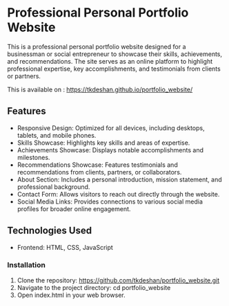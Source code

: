 # Professional Personal Portfolio Website

This is a professional personal portfolio website designed for a businessman or social entrepreneur to showcase their skills, achievements, and recommendations. The site serves as an online platform to highlight professional expertise, key accomplishments, and testimonials from clients or partners.

This is available on : https://tkdeshan.github.io/portfolio_website/

## Features
- Responsive Design: Optimized for all devices, including desktops, tablets, and mobile phones.
- Skills Showcase: Highlights key skills and areas of expertise.
- Achievements Showcase: Displays notable accomplishments and milestones.
- Recommendations Showcase: Features testimonials and recommendations from clients, partners, or collaborators.
- About Section: Includes a personal introduction, mission statement, and professional background.
- Contact Form: Allows visitors to reach out directly through the website.
- Social Media Links: Provides connections to various social media profiles for broader online engagement.

## Technologies Used
- Frontend: HTML, CSS, JavaScript

### Installation
1. Clone the repository: https://github.com/tkdeshan/portfolio_website.git
2. Navigate to the project directory: cd portfolio_website
3. Open index.html in your web browser.
